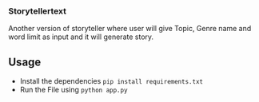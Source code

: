 ### Storytellertext
Another version of storyteller where user will give Topic, Genre name and word limit as input and it will generate story.
## Usage 
- Install the dependencies `pip install requirements.txt`
- Run the File using `python app.py`

